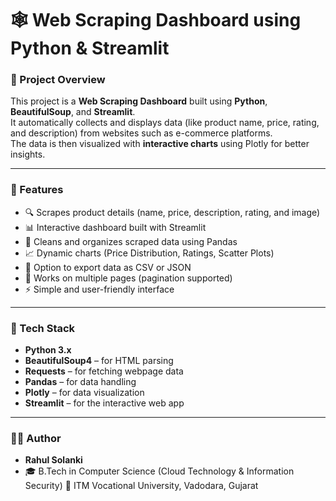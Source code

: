 # 🕸️ Web Scraping Dashboard using Python & Streamlit  

### 🚀 Project Overview  
This project is a **Web Scraping Dashboard** built using **Python**, **BeautifulSoup**, and **Streamlit**.  
It automatically collects and displays data (like product name, price, rating, and description) from websites such as e-commerce platforms.  
The data is then visualized with **interactive charts** using Plotly for better insights.  

---

### 🧠 Features  
- 🔍 Scrapes product details (name, price, description, rating, and image)  
- 📊 Interactive dashboard built with Streamlit  
- 🧹 Cleans and organizes scraped data using Pandas  
- 📈 Dynamic charts (Price Distribution, Ratings, Scatter Plots)  
- 💾 Option to export data as CSV or JSON  
- 🧭 Works on multiple pages (pagination supported)  
- ⚡ Simple and user-friendly interface  

---

### 🧰 Tech Stack  
- **Python 3.x**  
- **BeautifulSoup4** – for HTML parsing  
- **Requests** – for fetching webpage data  
- **Pandas** – for data handling  
- **Plotly** – for data visualization  
- **Streamlit** – for the interactive web app  

---

### 🧑‍💻 Author
- **Rahul Solanki**
- 🎓 B.Tech in Computer Science (Cloud Technology & Information Security)
📍 ITM Vocational University, Vadodara, Gujarat
